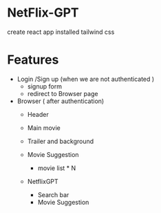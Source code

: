 # NetFlix-GPT

create react app 
installed tailwind css

# Features 
- Login /Sign up (when we are not authenticated )
  - signup form 
  - redirect to Browser page 
- Browser ( after authentication)
  - Header
  - Main movie 
  - Trailer and background 
  - Movie Suggestion
    - movie list * N  
 
  - NetflixGPT 
    - Search bar
    - Movie Suggestion

